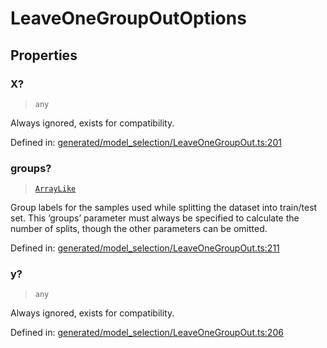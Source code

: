 # LeaveOneGroupOutOptions

## Properties

### X?

> `any`

Always ignored, exists for compatibility.

Defined in:  [generated/model\_selection/LeaveOneGroupOut.ts:201](https://github.com/transitive-bullshit/scikit-learn-ts/blob/92ab806/packages/sklearn/src/generated/model_selection/LeaveOneGroupOut.ts#L201)

### groups?

> [`ArrayLike`](../types/ArrayLike.md)

Group labels for the samples used while splitting the dataset into train/test set. This ‘groups’ parameter must always be specified to calculate the number of splits, though the other parameters can be omitted.

Defined in:  [generated/model\_selection/LeaveOneGroupOut.ts:211](https://github.com/transitive-bullshit/scikit-learn-ts/blob/92ab806/packages/sklearn/src/generated/model_selection/LeaveOneGroupOut.ts#L211)

### y?

> `any`

Always ignored, exists for compatibility.

Defined in:  [generated/model\_selection/LeaveOneGroupOut.ts:206](https://github.com/transitive-bullshit/scikit-learn-ts/blob/92ab806/packages/sklearn/src/generated/model_selection/LeaveOneGroupOut.ts#L206)
